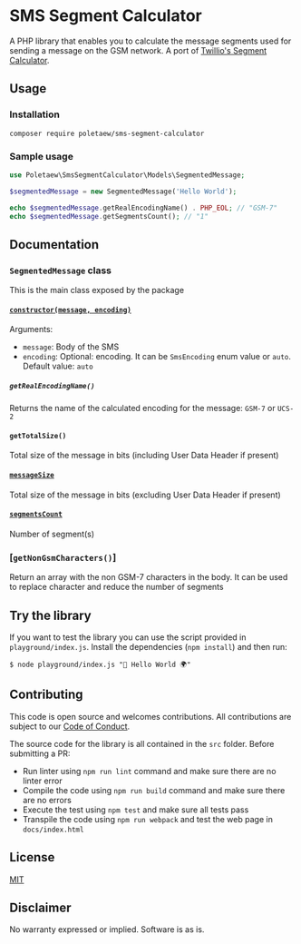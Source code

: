 # SMS Segment Calculator

A PHP library that enables you to calculate the message segments used for sending a message on the GSM network. A port of [Twillio's Segment Calculator](https://github.com/TwilioDevEd/message-segment-calculator).

## Usage

### Installation
```shell
composer require poletaew/sms-segment-calculator
```

### Sample usage

```php
use Poletaew\SmsSegmentCalculator\Models\SegmentedMessage;

$segmentedMessage = new SegmentedMessage('Hello World');

echo $segmentedMessage.getRealEncodingName() . PHP_EOL; // "GSM-7"
echo $segmentedMessage.getSegmentsCount(); // "1"
```

## Documentation
### `SegmentedMessage` class

This is the main class exposed by the package

#### [`constructor(message, encoding)`](https://github.com/TwilioDevEd/message-segment-calculator/blob/403313a44ed406b3669cf3c57f32ca98fd92b1e1/src/libs/SegmentedMessage.ts#L37)
Arguments:
* `message`: Body of the SMS
* `encoding`: Optional: encoding. It can be `SmsEncoding` enum value or `auto`. Default value: `auto`

##### `getRealEncodingName()`

Returns the name of the calculated encoding for the message: `GSM-7` or `UCS-2`

#### `getTotalSize()`

Total size of the message in bits (including User Data Header if present)

#### [`messageSize`](https://github.com/TwilioDevEd/message-segment-calculator/blob/403313a44ed406b3669cf3c57f32ca98fd92b1e1/src/libs/SegmentedMessage.ts#L172)

Total size of the message in bits (excluding User Data Header if present)

#### [`segmentsCount`](https://github.com/TwilioDevEd/message-segment-calculator/blob/403313a44ed406b3669cf3c57f32ca98fd92b1e1/src/libs/SegmentedMessage.ts#L184)

Number of segment(s)

### [`getNonGsmCharacters()`]

Return an array with the non GSM-7 characters in the body. It can be used to replace character and reduce the number of segments

## Try the library

If you want to test the library you can use the script provided in `playground/index.js`. Install the dependencies (`npm install`) and then run:

```shell
$ node playground/index.js "👋 Hello World 🌍"
```

## Contributing

This code is open source and welcomes contributions. All contributions are subject to our [Code of Conduct](https://github.com/twilio-labs/.github/blob/master/CODE_OF_CONDUCT.md).

The source code for the library is all contained in the `src` folder. Before submitting a PR:

* Run linter using `npm run lint` command and make sure there are no linter error
* Compile the code using `npm run build` command and make sure there are no errors
* Execute the test using `npm test` and make sure all tests pass
* Transpile the code using `npm run webpack` and test the web page in `docs/index.html`

## License

[MIT](http://www.opensource.org/licenses/mit-license.html)

## Disclaimer

No warranty expressed or implied. Software is as is.

[twilio]: https://www.twilio.com